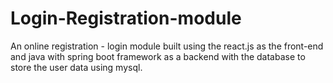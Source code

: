 # Login-Registration-module
An online registration - login module built using the react.js as the front-end and java with spring boot framework as a backend with the database to store the user data using mysql.
